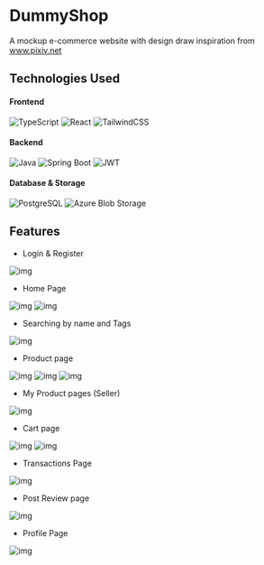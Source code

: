 # DummyShop

A mockup e-commerce website with design draw inspiration from www.pixiv.net

## Technologies Used

#### Frontend  
![TypeScript](https://img.shields.io/badge/typescript-%23007ACC.svg?style=for-the-badge&logo=typescript&logoColor=white) ![React](https://img.shields.io/badge/react-%2320232a.svg?style=for-the-badge&logo=react&logoColor=%2361DAFB) ![TailwindCSS](https://img.shields.io/badge/tailwindcss-%2338B2AC.svg?style=for-the-badge&logo=tailwind-css&logoColor=white)

#### Backend  
![Java](https://img.shields.io/badge/java-%23ED8B00.svg?style=for-the-badge&logo=java&logoColor=white)  ![Spring Boot](https://img.shields.io/badge/springboot-%236DB33F.svg?style=for-the-badge&logo=springboot&logoColor=white)  ![JWT](https://img.shields.io/badge/JWT-black?style=for-the-badge&logo=JSON%20web%20tokens&logoColor=white)


#### Database & Storage  
![PostgreSQL](https://img.shields.io/badge/postgresql-%23316192.svg?style=for-the-badge&logo=postgresql&logoColor=white)  ![Azure Blob Storage](https://img.shields.io/badge/Azure%20Blob%20Storage-0078D4?style=for-the-badge&logo=microsoft-azure&logoColor=white)

## Features
- Login & Register
  
![img](https://drive.google.com/uc?export=view&id=1Mj2wtwBB10APEXAds6wtzpaLZQpFl5wM) 
  
- Home Page
  
![img](https://drive.google.com/uc?export=view&id=1vaSq5t8Bvi4JB8A-_yVlS3p4C3HaMipm)
![img](https://drive.google.com/uc?export=view&id=1HmgQf3MTf3V9Hn62qTpPGjFGK-QuSZTX)
  
- Searching by name and Tags
  
![img](https://drive.google.com/uc?export=view&id=1d68elm_ma2WuBQJKRLLabyUlwN3Gc-a4)
  
- Product page
  
![img](https://drive.google.com/uc?export=view&id=1gfPk5n5BuYgjFRCmUlZfa_CaClV78Tks)
![img](https://drive.google.com/uc?export=view&id=1E0pBkgqhDCt4V0bX7YDKQQ5oOg27OdaY)
![img](https://drive.google.com/uc?export=view&id=1q8SJiU6kvHxqqmQtQvfAaaKv7UBgzhT1)
  
- My Product pages (Seller)
  
![img](https://drive.google.com/uc?export=view&id=1rzjr1XbwBNZbZG725lS3r8josdkWP3Ey)
  
- Cart page
  
![img](https://drive.google.com/uc?export=view&id=1_6Oe4coIb54LcnjB6osvvMyY4dyevFMR)
![img](https://drive.google.com/uc?export=view&id=1c7AM7mOC6yTXRDiPMwSExPDwsqvfyEqF)
  
- Transactions Page
  
![img](https://drive.google.com/uc?export=view&id=1t2LY76I3DYQTM1qZky6oEQfARcIqax9N)

- Post Review page

![img](https://drive.google.com/uc?export=view&id=1a9mw2DwO-w6HosGt7v3A7anUWZnmh4KZ)
  
- Profile Page
  
![img](https://drive.google.com/uc?export=view&id=1yX8M5O0XeVIwR6vX5qpi49WuLJCqtT3w)
  